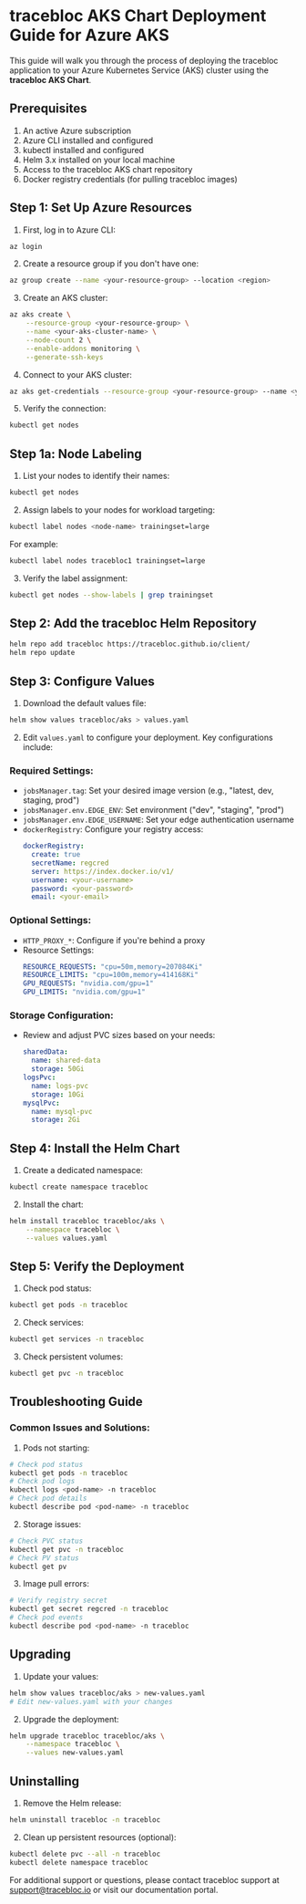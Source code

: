 # tracebloc AKS Chart Deployment Guide for Azure AKS

This guide will walk you through the process of deploying the tracebloc application to your Azure Kubernetes Service (AKS) cluster using the **tracebloc AKS Chart**.

## Prerequisites

1. An active Azure subscription
2. Azure CLI installed and configured
3. kubectl installed and configured
4. Helm 3.x installed on your local machine
5. Access to the tracebloc AKS chart repository
6. Docker registry credentials (for pulling tracebloc images)

## Step 1: Set Up Azure Resources

1. First, log in to Azure CLI:
```bash
az login
```

2. Create a resource group if you don't have one:
```bash
az group create --name <your-resource-group> --location <region>
```

3. Create an AKS cluster:
```bash
az aks create \
    --resource-group <your-resource-group> \
    --name <your-aks-cluster-name> \
    --node-count 2 \
    --enable-addons monitoring \
    --generate-ssh-keys
```

4. Connect to your AKS cluster:
```bash
az aks get-credentials --resource-group <your-resource-group> --name <your-aks-cluster-name>
```

5. Verify the connection:
```bash
kubectl get nodes
```

## Step 1a: Node Labeling

1. List your nodes to identify their names:
```bash
kubectl get nodes
```

2. Assign labels to your nodes for workload targeting:
```bash
kubectl label nodes <node-name> trainingset=large
```

For example:
```bash
kubectl label nodes tracebloc1 trainingset=large
```

3. Verify the label assignment:
```bash
kubectl get nodes --show-labels | grep trainingset
```

## Step 2: Add the tracebloc Helm Repository

```bash
helm repo add tracebloc https://tracebloc.github.io/client/
helm repo update
```

## Step 3: Configure Values

1. Download the default values file:
```bash
helm show values tracebloc/aks > values.yaml
```

2. Edit `values.yaml` to configure your deployment. Key configurations include:

### Required Settings:
- `jobsManager.tag`: Set your desired image version (e.g., "latest, dev, staging, prod")
- `jobsManager.env.EDGE_ENV`: Set environment ("dev", "staging", "prod")
- `jobsManager.env.EDGE_USERNAME`: Set your edge authentication username
- `dockerRegistry`: Configure your registry access:
  ```yaml
  dockerRegistry:
    create: true
    secretName: regcred
    server: https://index.docker.io/v1/
    username: <your-username>
    password: <your-password>
    email: <your-email>
  ```

### Optional Settings:
- `HTTP_PROXY_*`: Configure if you're behind a proxy
- Resource Settings:
  ```yaml
  RESOURCE_REQUESTS: "cpu=50m,memory=207084Ki"
  RESOURCE_LIMITS: "cpu=100m,memory=414168Ki"
  GPU_REQUESTS: "nvidia.com/gpu=1"
  GPU_LIMITS: "nvidia.com/gpu=1"
  ```

### Storage Configuration:
- Review and adjust PVC sizes based on your needs:
  ```yaml
  sharedData:
    name: shared-data
    storage: 50Gi
  logsPvc:
    name: logs-pvc
    storage: 10Gi
  mysqlPvc:
    name: mysql-pvc
    storage: 2Gi
  ```

## Step 4: Install the Helm Chart

1. Create a dedicated namespace:
```bash
kubectl create namespace tracebloc
```

2. Install the chart:
```bash
helm install tracebloc tracebloc/aks \
    --namespace tracebloc \
    --values values.yaml
```

## Step 5: Verify the Deployment

1. Check pod status:
```bash
kubectl get pods -n tracebloc
```

2. Check services:
```bash
kubectl get services -n tracebloc
```

3. Check persistent volumes:
```bash
kubectl get pvc -n tracebloc
```


## Troubleshooting Guide

### Common Issues and Solutions:

1. Pods not starting:
```bash
# Check pod status
kubectl get pods -n tracebloc
# Check pod logs
kubectl logs <pod-name> -n tracebloc
# Check pod details
kubectl describe pod <pod-name> -n tracebloc
```

2. Storage issues:
```bash
# Check PVC status
kubectl get pvc -n tracebloc
# Check PV status
kubectl get pv
```

3. Image pull errors:
```bash
# Verify registry secret
kubectl get secret regcred -n tracebloc
# Check pod events
kubectl describe pod <pod-name> -n tracebloc
```

## Upgrading

1. Update your values:
```bash
helm show values tracebloc/aks > new-values.yaml
# Edit new-values.yaml with your changes
```

2. Upgrade the deployment:
```bash
helm upgrade tracebloc tracebloc/aks \
    --namespace tracebloc \
    --values new-values.yaml
```

## Uninstalling

1. Remove the Helm release:
```bash
helm uninstall tracebloc -n tracebloc
```

2. Clean up persistent resources (optional):
```bash
kubectl delete pvc --all -n tracebloc
kubectl delete namespace tracebloc
```

For additional support or questions, please contact tracebloc support at support@tracebloc.io or visit our documentation portal.



